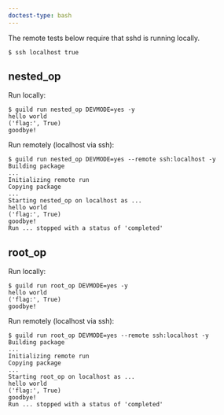 ```yaml
---
doctest-type: bash
---
```


The remote tests below require that sshd is running locally.

    $ ssh localhost true

## nested_op

Run locally:

    $ guild run nested_op DEVMODE=yes -y
    hello world
    ('flag:', True)
    goodbye!

Run remotely (localhost via ssh):

    $ guild run nested_op DEVMODE=yes --remote ssh:localhost -y
    Building package
    ...
    Initializing remote run
    Copying package
    ...
    Starting nested_op on localhost as ...
    hello world
    ('flag:', True)
    goodbye!
    Run ... stopped with a status of 'completed'

## root_op

Run locally:

    $ guild run root_op DEVMODE=yes -y
    hello world
    ('flag:', True)
    goodbye!


Run remotely (localhost via ssh):

    $ guild run root_op DEVMODE=yes --remote ssh:localhost -y
    Building package
    ...
    Initializing remote run
    Copying package
    ...
    Starting root_op on localhost as ...
    hello world
    ('flag:', True)
    goodbye!
    Run ... stopped with a status of 'completed'
